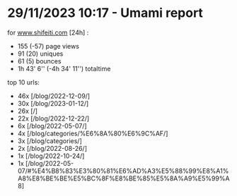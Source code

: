# 29/11/2023 10:17 - Umami report
for www.shifeiti.com [24h] :

 - 155 (-57) page views
 - 91 (20) uniques
 - 61 (5) bounces
 - 1h 43' 6'' (-4h 34' 11'') totaltime


top 10 urls:
 - 46x [/blog/2022-12-09/]
 - 30x [/blog/2023-01-12/]
 - 26x [/]
 - 22x [/blog/2022-12-22/]
 - 6x [/blog/2022-05-07/]
 - 4x [/blog/categories/%E6%8A%80%E6%9C%AF/]
 - 3x [/blog/categories/]
 - 2x [/blog/2022-08-26/]
 - 1x [/blog/2022-10-24/]
 - 1x [/blog/2022-05-07/#%E4%B8%83%E3%80%81%E6%AD%A3%E5%88%99%E8%A1%A8%E8%BE%BE%E5%BC%8F%E8%BE%85%E5%8A%A9%E5%99%A8]


